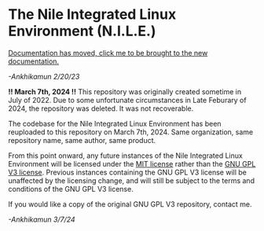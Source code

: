 # The Nile Integrated Linux Environment (N.I.L.E.)

[Documentation has moved, click me to be brought to the new documentation.](https://nile.entertheduat.org)

*-Ankhikamun 2/20/23*



**!! March 7th, 2024 !!**
This repository was originally created sometime in July of 2022. Due to some unfortunate circumstances in Late Feburary of 2024, the repository was deleted. It was not recoverable.

The codebase for the Nile Integrated Linux Environment has been reuploaded to this repository on March 7th, 2024. Same organization, same repository name, same author, same product. 

From this point onward, any future instances of the Nile Integrated Linux Environment will be licensed under the [MIT license](https://opensource.org/license/mit) rather than the [GNU GPL V3 license](https://www.gnu.org/licenses/gpl-3.0.en.html). Previous instances containing the GNU GPL V3 license will be unaffected by the licensing change, and will still be subject to the terms and conditions of the GNU GPL V3 license.

If you would like a copy of the original GNU GPL V3 repository, contact me.

*-Ankhikamun 3/7/24*
